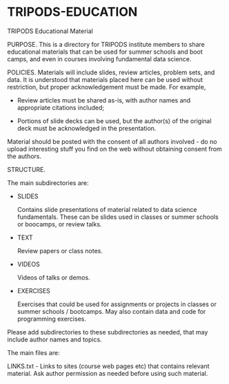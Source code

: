 # TRIPODS-EDUCATION
TRIPODS Educational Material

PURPOSE. This is a directory for TRIPODS institute members to share
educational materials that can be used for summer schools and boot
camps, and even in courses involving fundamental data science.

POLICIES. Materials will include slides, review articles, problem
sets, and data. It is understood that materials placed here can be
used without restriction, but proper acknowledgement must be made. For
example, 

* Review articles must be shared as-is, with author names and
  appropriate citations included;

* Portions of slide decks can be used, but the author(s) of the
  original deck must be acknowledged in the presentation.

Material should be posted with the consent of all authors involved -
do no upload interesting stuff you find on the web without obtaining
consent from the authors.

STRUCTURE. 

The main subdirectories are:

- SLIDES

   Contains slide presentations of material related to data science
   fundamentals. These can be slides used in classes or summer schools
   or boocamps, or review talks.

- TEXT

   Review papers or class notes.

- VIDEOS

  Videos of talks or demos.

- EXERCISES

   Exercises that could be used for assignments or projects in classes
   or summer schools / bootcamps. May also contain data and code for
   programming exercises.

Please add subdirectories to these subdirectories as needed, that may
include author names and topics.

The main files are:

LINKS.txt - Links to sites (course web pages etc) that contains
relevant material. Ask author permission as needed before using such
material.


